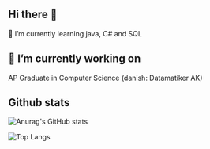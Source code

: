## Hi there 👋
🌱 I’m currently learning java, C# and SQL

## 🔭 I’m currently working on
AP Graduate in Computer Science (danish: Datamatiker AK)

## Github stats

![Anurag's GitHub stats](https://github-readme-stats.vercel.app/api?username=solesen1992&show_icons=true&theme=transparent)

![Top Langs](https://github-readme-stats.vercel.app/api/top-langs/?username=solesen1992&layout=compact)
